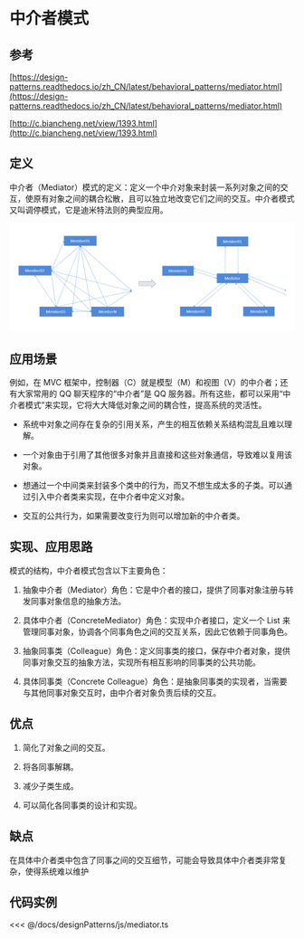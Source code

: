 # 中介者模式

## 参考

[https://design-patterns.readthedocs.io/zh_CN/latest/behavioral_patterns/mediator.html](https://design-patterns.readthedocs.io/zh_CN/latest/behavioral_patterns/mediator.html)

[http://c.biancheng.net/view/1393.html](http://c.biancheng.net/view/1393.html)

## 定义

中介者（Mediator）模式的定义：定义一个中介对象来封装一系列对象之间的交互，使原有对象之间的耦合松散，且可以独立地改变它们之间的交互。中介者模式又叫调停模式，它是迪米特法则的典型应用。

![mediator](./img/mediator.png)

## 应用场景

例如，在 MVC 框架中，控制器（C）就是模型（M）和视图（V）的中介者；还有大家常用的 QQ 聊天程序的“中介者”是 QQ 服务器。所有这些，都可以采用“中介者模式”来实现，它将大大降低对象之间的耦合性，提高系统的灵活性。

- 系统中对象之间存在复杂的引用关系，产生的相互依赖关系结构混乱且难以理解。

- 一个对象由于引用了其他很多对象并且直接和这些对象通信，导致难以复用该对象。

- 想通过一个中间类来封装多个类中的行为，而又不想生成太多的子类。可以通过引入中介者类来实现，在中介者中定义对象。

- 交互的公共行为，如果需要改变行为则可以增加新的中介者类。

## 实现、应用思路

模式的结构，中介者模式包含以下主要角色：

1. 抽象中介者（Mediator）角色：它是中介者的接口，提供了同事对象注册与转发同事对象信息的抽象方法。

2. 具体中介者（ConcreteMediator）角色：实现中介者接口，定义一个 List 来管理同事对象，协调各个同事角色之间的交互关系，因此它依赖于同事角色。

3. 抽象同事类（Colleague）角色：定义同事类的接口，保存中介者对象，提供同事对象交互的抽象方法，实现所有相互影响的同事类的公共功能。

4. 具体同事类（Concrete Colleague）角色：是抽象同事类的实现者，当需要与其他同事对象交互时，由中介者对象负责后续的交互。

## 优点

1. 简化了对象之间的交互。

2. 将各同事解耦。

3. 减少子类生成。

4. 可以简化各同事类的设计和实现。

## 缺点

在具体中介者类中包含了同事之间的交互细节，可能会导致具体中介者类非常复杂，使得系统难以维护

## 代码实例

<<< @/docs/designPatterns/js/mediator.ts

<mediator />
